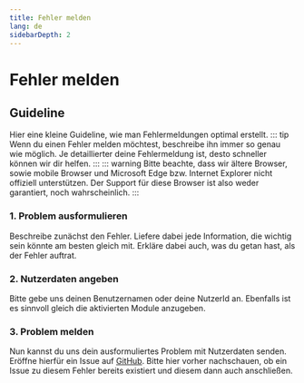 ```yaml
---
title: Fehler melden
lang: de
sidebarDepth: 2
---
```


# Fehler melden

## Guideline
Hier eine kleine Guideline, wie man Fehlermeldungen optimal erstellt.
::: tip
Wenn du einen Fehler melden möchtest, beschreibe ihn immer so genau wie möglich. Je detaillierter deine Fehlermeldung ist, desto schneller können wir dir helfen.
:::
::: warning
Bitte beachte, dass wir ältere Browser, sowie mobile Browser und Microsoft Edge bzw. Internet Explorer nicht offiziell unterstützen. Der Support für diese Browser ist also weder garantiert, noch wahrscheinlich.
:::

### 1. Problem ausformulieren
Beschreibe zunächst den Fehler. Liefere dabei jede Information, die wichtig sein könnte am besten gleich mit. Erkläre dabei auch, was du getan hast, als der Fehler auftrat.

### 2. Nutzerdaten angeben
Bitte gebe uns deinen Benutzernamen oder deine NutzerId an. Ebenfalls ist es sinnvoll gleich die aktivierten Module anzugeben.

### 3. Problem melden
Nun kannst du uns dein ausformuliertes Problem mit Nutzerdaten senden. Eröffne hierfür ein Issue auf [GitHub](https://github.com/LSS-Manager/lss-manager-v3/issues). Bitte hier vorher nachschauen, ob ein Issue zu diesem Fehler bereits existiert und diesem dann auch anschließen.
